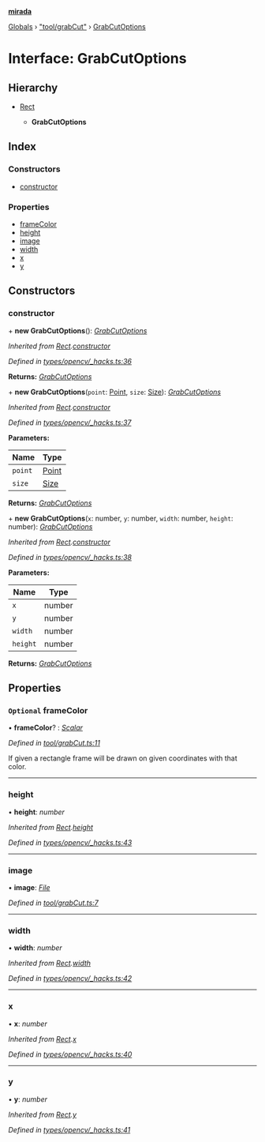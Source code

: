 **[mirada](../README.md)**

[Globals](../README.md) › ["tool/grabCut"](../modules/_tool_grabcut_.md) › [GrabCutOptions](_tool_grabcut_.grabcutoptions.md)

# Interface: GrabCutOptions

## Hierarchy

* [Rect](../classes/_types_opencv__hacks_.rect.md)

  * **GrabCutOptions**

## Index

### Constructors

* [constructor](_tool_grabcut_.grabcutoptions.md#constructor)

### Properties

* [frameColor](_tool_grabcut_.grabcutoptions.md#optional-framecolor)
* [height](_tool_grabcut_.grabcutoptions.md#height)
* [image](_tool_grabcut_.grabcutoptions.md#image)
* [width](_tool_grabcut_.grabcutoptions.md#width)
* [x](_tool_grabcut_.grabcutoptions.md#x)
* [y](_tool_grabcut_.grabcutoptions.md#y)

## Constructors

###  constructor

\+ **new GrabCutOptions**(): *[GrabCutOptions](_tool_grabcut_.grabcutoptions.md)*

*Inherited from [Rect](../classes/_types_opencv__hacks_.rect.md).[constructor](../classes/_types_opencv__hacks_.rect.md#constructor)*

*Defined in [types/opencv/_hacks.ts:36](https://github.com/cancerberoSgx/mirada/blob/eecc091/mirada/src/types/opencv/_hacks.ts#L36)*

**Returns:** *[GrabCutOptions](_tool_grabcut_.grabcutoptions.md)*

\+ **new GrabCutOptions**(`point`: [Point](../classes/_types_opencv__hacks_.point.md), `size`: [Size](../classes/_types_opencv__hacks_.size.md)): *[GrabCutOptions](_tool_grabcut_.grabcutoptions.md)*

*Inherited from [Rect](../classes/_types_opencv__hacks_.rect.md).[constructor](../classes/_types_opencv__hacks_.rect.md#constructor)*

*Defined in [types/opencv/_hacks.ts:37](https://github.com/cancerberoSgx/mirada/blob/eecc091/mirada/src/types/opencv/_hacks.ts#L37)*

**Parameters:**

Name | Type |
------ | ------ |
`point` | [Point](../classes/_types_opencv__hacks_.point.md) |
`size` | [Size](../classes/_types_opencv__hacks_.size.md) |

**Returns:** *[GrabCutOptions](_tool_grabcut_.grabcutoptions.md)*

\+ **new GrabCutOptions**(`x`: number, `y`: number, `width`: number, `height`: number): *[GrabCutOptions](_tool_grabcut_.grabcutoptions.md)*

*Inherited from [Rect](../classes/_types_opencv__hacks_.rect.md).[constructor](../classes/_types_opencv__hacks_.rect.md#constructor)*

*Defined in [types/opencv/_hacks.ts:38](https://github.com/cancerberoSgx/mirada/blob/eecc091/mirada/src/types/opencv/_hacks.ts#L38)*

**Parameters:**

Name | Type |
------ | ------ |
`x` | number |
`y` | number |
`width` | number |
`height` | number |

**Returns:** *[GrabCutOptions](_tool_grabcut_.grabcutoptions.md)*

## Properties

### `Optional` frameColor

• **frameColor**? : *[Scalar](../classes/_types_opencv__hacks_.scalar.md)*

*Defined in [tool/grabCut.ts:11](https://github.com/cancerberoSgx/mirada/blob/eecc091/mirada/src/tool/grabCut.ts#L11)*

If given a rectangle frame will be drawn on given coordinates with that color.

___

###  height

• **height**: *number*

*Inherited from [Rect](../classes/_types_opencv__hacks_.rect.md).[height](../classes/_types_opencv__hacks_.rect.md#height)*

*Defined in [types/opencv/_hacks.ts:43](https://github.com/cancerberoSgx/mirada/blob/eecc091/mirada/src/types/opencv/_hacks.ts#L43)*

___

###  image

• **image**: *[File](../classes/_file_.file.md)*

*Defined in [tool/grabCut.ts:7](https://github.com/cancerberoSgx/mirada/blob/eecc091/mirada/src/tool/grabCut.ts#L7)*

___

###  width

• **width**: *number*

*Inherited from [Rect](../classes/_types_opencv__hacks_.rect.md).[width](../classes/_types_opencv__hacks_.rect.md#width)*

*Defined in [types/opencv/_hacks.ts:42](https://github.com/cancerberoSgx/mirada/blob/eecc091/mirada/src/types/opencv/_hacks.ts#L42)*

___

###  x

• **x**: *number*

*Inherited from [Rect](../classes/_types_opencv__hacks_.rect.md).[x](../classes/_types_opencv__hacks_.rect.md#x)*

*Defined in [types/opencv/_hacks.ts:40](https://github.com/cancerberoSgx/mirada/blob/eecc091/mirada/src/types/opencv/_hacks.ts#L40)*

___

###  y

• **y**: *number*

*Inherited from [Rect](../classes/_types_opencv__hacks_.rect.md).[y](../classes/_types_opencv__hacks_.rect.md#y)*

*Defined in [types/opencv/_hacks.ts:41](https://github.com/cancerberoSgx/mirada/blob/eecc091/mirada/src/types/opencv/_hacks.ts#L41)*